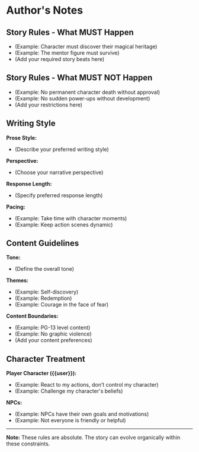 # Author's Notes

<!-- IMPORTANT: These are ABSOLUTE rules for your story. -->
<!-- Claude will treat these as hard constraints. -->

## Story Rules - What MUST Happen
<!-- Define events or outcomes that are required -->

- (Example: Character must discover their magical heritage)
- (Example: The mentor figure must survive)
- (Add your required story beats here)

## Story Rules - What MUST NOT Happen
<!-- Define things you absolutely want to avoid -->

- (Example: No permanent character death without approval)
- (Example: No sudden power-ups without development)
- (Add your restrictions here)

## Writing Style

**Prose Style:**
<!-- Descriptive / Fast-paced / Poetic / Conversational / etc. -->
- (Describe your preferred writing style)

**Perspective:**
<!-- First person / Third person limited / Third person omniscient -->
- (Choose your narrative perspective)

**Response Length:**
<!-- Short (1-2 paragraphs) / Medium (3-5 paragraphs) / Long (5+ paragraphs) -->
- (Specify preferred response length)

**Pacing:**
<!-- How quickly should the story move? -->
- (Example: Take time with character moments)
- (Example: Keep action scenes dynamic)

## Content Guidelines

**Tone:**
<!-- Serious / Lighthearted / Dark / Mysterious / Epic / etc. -->
- (Define the overall tone)

**Themes:**
<!-- What themes do you want to explore? -->
- (Example: Self-discovery)
- (Example: Redemption)
- (Example: Courage in the face of fear)

**Content Boundaries:**
<!-- Any topics or content to avoid? -->
- (Example: PG-13 level content)
- (Example: No graphic violence)
- (Add your content preferences)

## Character Treatment

**Player Character ({{user}}):**
<!-- How should Claude handle your character? -->
- (Example: React to my actions, don't control my character)
- (Example: Challenge my character's beliefs)

**NPCs:**
<!-- How should NPCs behave? -->
- (Example: NPCs have their own goals and motivations)
- (Example: Not everyone is friendly or helpful)

---

**Note:** These rules are absolute. The story can evolve organically within these constraints.
